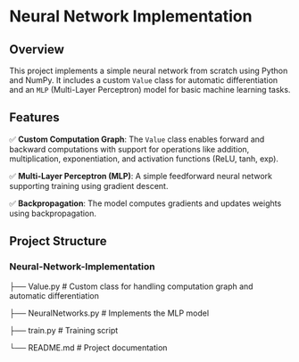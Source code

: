 # Neural Network Implementation

## Overview
This project implements a simple neural network from scratch using Python and NumPy. It includes a custom `Value` class for automatic differentiation and an `MLP` (Multi-Layer Perceptron) model for basic machine learning tasks.

## Features
✅ **Custom Computation Graph**: The `Value` class enables forward and backward computations with support for operations like addition, multiplication, exponentiation, and activation functions (ReLU, tanh, exp).  

✅ **Multi-Layer Perceptron (MLP)**: A simple feedforward neural network supporting training using gradient descent.  

✅ **Backpropagation**: The model computes gradients and updates weights using backpropagation.  

## Project Structure
### Neural-Network-Implementation
├──  Value.py          # Custom class for handling computation graph and automatic differentiation

├──  NeuralNetworks.py # Implements the MLP model

├──  train.py          # Training script

└──  README.md         # Project documentation

